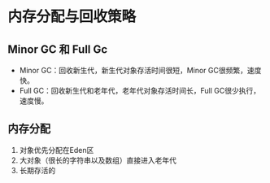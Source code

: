 # 内存分配与回收策略

## Minor GC 和 Full Gc
* Minor GC：回收新生代，新生代对象存活时间很短，Minor GC很频繁，速度快。
* Full GC：回收新生代和老年代，老年代对象存活时间长，Full GC很少执行，速度慢。

## 内存分配
1. 对象优先分配在Eden区
2. 大对象（很长的字符串以及数组）直接进入老年代
3. 长期存活的